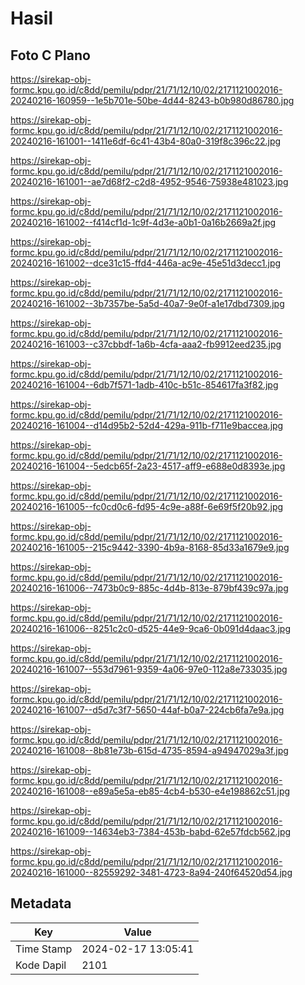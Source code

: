 # Hasil

## Foto C Plano

https://sirekap-obj-formc.kpu.go.id/c8dd/pemilu/pdpr/21/71/12/10/02/2171121002016-20240216-160959--1e5b701e-50be-4d44-8243-b0b980d86780.jpg

https://sirekap-obj-formc.kpu.go.id/c8dd/pemilu/pdpr/21/71/12/10/02/2171121002016-20240216-161001--1411e6df-6c41-43b4-80a0-319f8c396c22.jpg

https://sirekap-obj-formc.kpu.go.id/c8dd/pemilu/pdpr/21/71/12/10/02/2171121002016-20240216-161001--ae7d68f2-c2d8-4952-9546-75938e481023.jpg

https://sirekap-obj-formc.kpu.go.id/c8dd/pemilu/pdpr/21/71/12/10/02/2171121002016-20240216-161002--f414cf1d-1c9f-4d3e-a0b1-0a16b2669a2f.jpg

https://sirekap-obj-formc.kpu.go.id/c8dd/pemilu/pdpr/21/71/12/10/02/2171121002016-20240216-161002--dce31c15-ffd4-446a-ac9e-45e51d3decc1.jpg

https://sirekap-obj-formc.kpu.go.id/c8dd/pemilu/pdpr/21/71/12/10/02/2171121002016-20240216-161002--3b7357be-5a5d-40a7-9e0f-a1e17dbd7309.jpg

https://sirekap-obj-formc.kpu.go.id/c8dd/pemilu/pdpr/21/71/12/10/02/2171121002016-20240216-161003--c37cbbdf-1a6b-4cfa-aaa2-fb9912eed235.jpg

https://sirekap-obj-formc.kpu.go.id/c8dd/pemilu/pdpr/21/71/12/10/02/2171121002016-20240216-161004--6db7f571-1adb-410c-b51c-854617fa3f82.jpg

https://sirekap-obj-formc.kpu.go.id/c8dd/pemilu/pdpr/21/71/12/10/02/2171121002016-20240216-161004--d14d95b2-52d4-429a-911b-f711e9baccea.jpg

https://sirekap-obj-formc.kpu.go.id/c8dd/pemilu/pdpr/21/71/12/10/02/2171121002016-20240216-161004--5edcb65f-2a23-4517-aff9-e688e0d8393e.jpg

https://sirekap-obj-formc.kpu.go.id/c8dd/pemilu/pdpr/21/71/12/10/02/2171121002016-20240216-161005--fc0cd0c6-fd95-4c9e-a88f-6e69f5f20b92.jpg

https://sirekap-obj-formc.kpu.go.id/c8dd/pemilu/pdpr/21/71/12/10/02/2171121002016-20240216-161005--215c9442-3390-4b9a-8168-85d33a1679e9.jpg

https://sirekap-obj-formc.kpu.go.id/c8dd/pemilu/pdpr/21/71/12/10/02/2171121002016-20240216-161006--7473b0c9-885c-4d4b-813e-879bf439c97a.jpg

https://sirekap-obj-formc.kpu.go.id/c8dd/pemilu/pdpr/21/71/12/10/02/2171121002016-20240216-161006--8251c2c0-d525-44e9-9ca6-0b091d4daac3.jpg

https://sirekap-obj-formc.kpu.go.id/c8dd/pemilu/pdpr/21/71/12/10/02/2171121002016-20240216-161007--553d7961-9359-4a06-97e0-112a8e733035.jpg

https://sirekap-obj-formc.kpu.go.id/c8dd/pemilu/pdpr/21/71/12/10/02/2171121002016-20240216-161007--d5d7c3f7-5650-44af-b0a7-224cb6fa7e9a.jpg

https://sirekap-obj-formc.kpu.go.id/c8dd/pemilu/pdpr/21/71/12/10/02/2171121002016-20240216-161008--8b81e73b-615d-4735-8594-a94947029a3f.jpg

https://sirekap-obj-formc.kpu.go.id/c8dd/pemilu/pdpr/21/71/12/10/02/2171121002016-20240216-161008--e89a5e5a-eb85-4cb4-b530-e4e198862c51.jpg

https://sirekap-obj-formc.kpu.go.id/c8dd/pemilu/pdpr/21/71/12/10/02/2171121002016-20240216-161009--14634eb3-7384-453b-babd-62e57fdcb562.jpg

https://sirekap-obj-formc.kpu.go.id/c8dd/pemilu/pdpr/21/71/12/10/02/2171121002016-20240216-161000--82559292-3481-4723-8a94-240f64520d54.jpg


## Metadata

| Key        | Value               |
| ---------- | ------------------- |
| Time Stamp | 2024-02-17 13:05:41 |
| Kode Dapil | 2101                |



